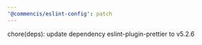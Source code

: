 ```yaml
---
'@commencis/eslint-config': patch
---
```


chore(deps): update dependency eslint-plugin-prettier to v5.2.6
